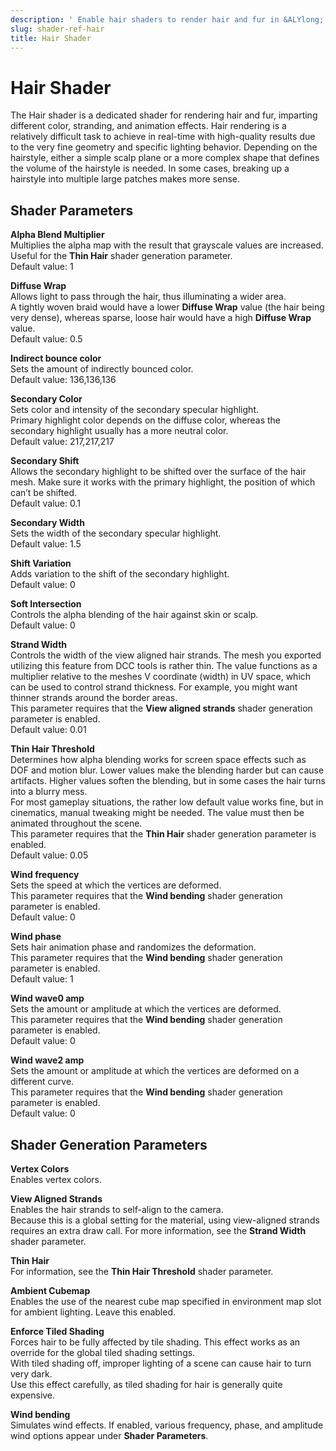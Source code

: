 ```yaml
---
description: ' Enable hair shaders to render hair and fur in &ALYlong;. '
slug: shader-ref-hair
title: Hair Shader
---
```

# Hair Shader<a name="shader-ref-hair"></a>

The Hair shader is a dedicated shader for rendering hair and fur, imparting different color, stranding, and animation effects\. Hair rendering is a relatively difficult task to achieve in real\-time with high\-quality results due to the very fine geometry and specific lighting behavior\. Depending on the hairstyle, either a simple scalp plane or a more complex shape that defines the volume of the hairstyle is needed\. In some cases, breaking up a hairstyle into multiple large patches makes more sense\. 

## Shader Parameters<a name="shader-ref-hair-shader-parameters"></a>

**Alpha Blend Multiplier**  
Multiplies the alpha map with the result that grayscale values are increased\. Useful for the **Thin Hair** shader generation parameter\.  
Default value: 1

**Diffuse Wrap**  
Allows light to pass through the hair, thus illuminating a wider area\.  
A tightly woven braid would have a lower **Diffuse Wrap** value \(the hair being very dense\), whereas sparse, loose hair would have a high **Diffuse Wrap** value\.  
Default value: 0\.5

**Indirect bounce color**  
Sets the amount of indirectly bounced color\.  
Default value: 136,136,136

**Secondary Color**  
Sets color and intensity of the secondary specular highlight\.  
Primary highlight color depends on the diffuse color, whereas the secondary highlight usually has a more neutral color\.  
Default value: 217,217,217

**Secondary Shift**  
Allows the secondary highlight to be shifted over the surface of the hair mesh\. Make sure it works with the primary highlight, the position of which can’t be shifted\.  
Default value: 0\.1

**Secondary Width**  
Sets the width of the secondary specular highlight\.  
Default value: 1\.5

**Shift Variation**  
Adds variation to the shift of the secondary highlight\.  
Default value: 0

**Soft Intersection**  
Controls the alpha blending of the hair against skin or scalp\.  
Default value: 0

**Strand Width**  
Controls the width of the view aligned hair strands\. The mesh you exported utilizing this feature from DCC tools is rather thin\. The value functions as a multiplier relative to the meshes V coordinate \(width\) in UV space, which can be used to control strand thickness\. For example, you might want thinner strands around the border areas\.  
This parameter requires that the **View aligned strands** shader generation parameter is enabled\.  
Default value: 0\.01

**Thin Hair Threshold**  
Determines how alpha blending works for screen space effects such as DOF and motion blur\. Lower values make the blending harder but can cause artifacts\. Higher values soften the blending, but in some cases the hair turns into a blurry mess\.  
For most gameplay situations, the rather low default value works fine, but in cinematics, manual tweaking might be needed\. The value must then be animated throughout the scene\.  
This parameter requires that the **Thin Hair** shader generation parameter is enabled\.  
Default value: 0\.05

**Wind frequency**  
Sets the speed at which the vertices are deformed\.  
This parameter requires that the **Wind bending** shader generation parameter is enabled\.  
Default value: 0

**Wind phase**  
Sets hair animation phase and randomizes the deformation\.  
This parameter requires that the **Wind bending** shader generation parameter is enabled\.  
Default value: 1

**Wind wave0 amp**  
Sets the amount or amplitude at which the vertices are deformed\.  
This parameter requires that the **Wind bending** shader generation parameter is enabled\.  
Default value: 0

**Wind wave2 amp**  
Sets the amount or amplitude at which the vertices are deformed on a different curve\.  
This parameter requires that the **Wind bending** shader generation parameter is enabled\.  
Default value: 0

## Shader Generation Parameters<a name="shader-ref-hair-shader-generation-parameters"></a>

**Vertex Colors**  
Enables vertex colors\.

**View Aligned Strands**  
Enables the hair strands to self\-align to the camera\.   
Because this is a global setting for the material, using view\-aligned strands requires an extra draw call\. For more information, see the **Strand Width** shader parameter\.

**Thin Hair**  
For information, see the **Thin Hair Threshold** shader parameter\.

**Ambient Cubemap**  
Enables the use of the nearest cube map specified in environment map slot for ambient lighting\. Leave this enabled\. 

**Enforce Tiled Shading**  
Forces hair to be fully affected by tile shading\. This effect works as an override for the global tiled shading settings\.  
With tiled shading off, improper lighting of a scene can cause hair to turn very dark\.  
Use this effect carefully, as tiled shading for hair is generally quite expensive\.

**Wind bending**  
Simulates wind effects\. If enabled, various frequency, phase, and amplitude wind options appear under **Shader Parameters**\.